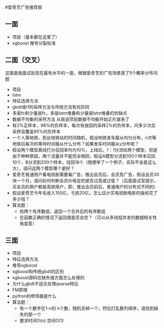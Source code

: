 #爱奇艺广告推荐部
## 一面
- 项目（基本都在这里了）
- xgboost 推导分裂标准
## 二面（交叉）
这面是我面试到现在最有水平的一面，根据爱奇艺的广告场景提了5个概率分布问题
- 项目
- lstm
- 特征选择方法
- gbdt或rf的采样方法与传统方法有何异同
- 多层fc和少量层fc，多层lstm堆叠和少量层lstm堆叠的优缺点
- 数据不均衡的采样方法
从我说项目数据不均衡开始正片就来了
- 有2%正样本，98%的负样本，每次有放回的采样2%的负样本，问多少次后采样会覆盖95%的负样本
- 一个人等地铁，到达地铁站的时间随机，假设地铁发车服从均匀分布，n次等地铁后每次的等待时间服从什么分布？如果发车时间服从γ分布呢？
- 假设两个模型离线打分召回率均为10%，上线后，1：1分流给两个模型，但是由于种种原因，两个流量并不能完全相同，假设A模型分流到100个样本召回10个，B分流到200个样本，找回18个（随便举了一个例子，实际不会差这么大），请问这两个模型哪个更好？
- 爱奇艺普通用户看电视剧需要看广告，推出会员后，会员免广告，假设会员30块一个月，请问如何判断会员价格定的是否过高或过低？（后面面试官提示，买会员的用户都是高频用户，即，推出会员前后，普通用户的分布式不同的）
- 假设爱奇艺今年毛收入150亿，亏损20亿，怎么估计买电视剧电影的版权花了多少钱？
- 算法题：
    - 给两个有序数组，返回一个合并后的有序数组
    - 在函数正确的情况下返回值是否会空？（可以从多线程并发的数据相关性角度答）
## 三面
- 项目
- 特征选择方法
- 推导xgboost
- xgboost和传统gbdt的区别
- xgboost源码在缺失值方面怎么处理的
- 为什么gbdt不适合处理sparse特征
- FM原理
- python的修饰器是什么
- 算法题：
    - 有一个数字在1-n的 n个数，随机去掉一个，然后打乱数列顺序，请找到缺失的那一个
    - 要求时间O(n) 空间O(1) 